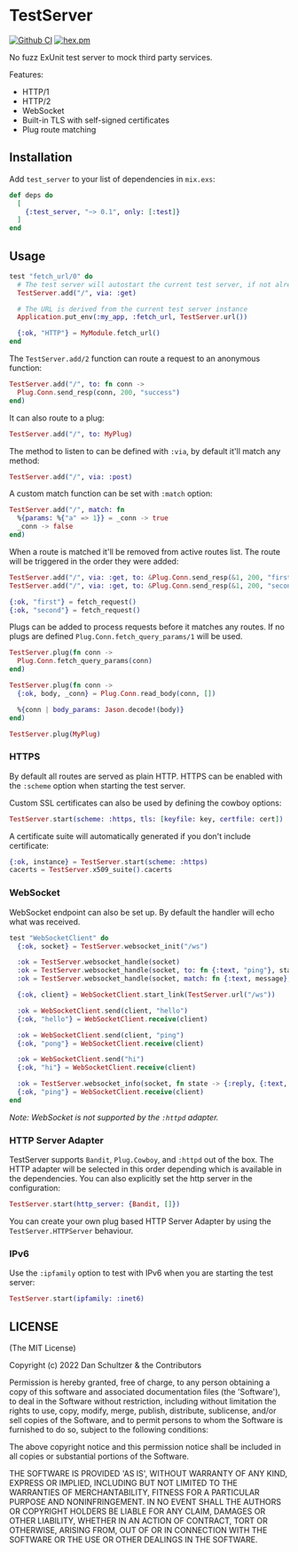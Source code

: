 # TestServer

[![Github CI](https://github.com/danschultzer/test_server/workflows/CI/badge.svg)](https://github.com/danschultzer/test_server/actions?query=workflow%3ACI)
[![hex.pm](https://img.shields.io/hexpm/v/test_server.svg)](https://hex.pm/packages/test_server)

<!-- MDOC !-->

No fuzz ExUnit test server to mock third party services.

Features:

- HTTP/1
- HTTP/2
- WebSocket
- Built-in TLS with self-signed certificates
- Plug route matching

<!-- MDOC !-->

## Installation

Add `test_server` to your list of dependencies in `mix.exs`:

```elixir
def deps do
  [
    {:test_server, "~> 0.1", only: [:test]}
  ]
end
```

## Usage

```elixir
test "fetch_url/0" do
  # The test server will autostart the current test server, if not already running
  TestServer.add("/", via: :get)

  # The URL is derived from the current test server instance
  Application.put_env(:my_app, :fetch_url, TestServer.url())

  {:ok, "HTTP"} = MyModule.fetch_url()
end
```

The `TestServer.add/2` function can route a request to an anonymous function:

```elixir
TestServer.add("/", to: fn conn ->
  Plug.Conn.send_resp(conn, 200, "success")
end)
```

It can also route to a plug:

```elixir
TestServer.add("/", to: MyPlug)
```

The method to listen to can be defined with `:via`, by default it'll match any method:

```elixir
TestServer.add("/", via: :post)
```

A custom match function can be set with `:match` option:

```elixir
TestServer.add("/", match: fn
  %{params: %{"a" => 1}} = _conn -> true
  _conn -> false
end)
```

When a route is matched it'll be removed from active routes list. The route will be triggered in the order they were added:

```elixir
TestServer.add("/", via: :get, to: &Plug.Conn.send_resp(&1, 200, "first"))
TestServer.add("/", via: :get, to: &Plug.Conn.send_resp(&1, 200, "second"))

{:ok, "first"} = fetch_request()
{:ok, "second"} = fetch_request()
```

Plugs can be added to process requests before it matches any routes. If no plugs are defined `Plug.Conn.fetch_query_params/1` will be used.

```elixir
TestServer.plug(fn conn ->
  Plug.Conn.fetch_query_params(conn)
end)

TestServer.plug(fn conn ->
  {:ok, body, _conn} = Plug.Conn.read_body(conn, [])

  %{conn | body_params: Jason.decode!(body)}
end)

TestServer.plug(MyPlug)
```

### HTTPS

By default all routes are served as plain HTTP. HTTPS can be enabled with the `:scheme` option when starting the test server.

Custom SSL certificates can also be used by defining the cowboy options:

```elixir
TestServer.start(scheme: :https, tls: [keyfile: key, certfile: cert])
```

A certificate suite will automatically generated if you don't include certificate:

```elixir
{:ok, instance} = TestServer.start(scheme: :https)
cacerts = TestServer.x509_suite().cacerts
```

### WebSocket

WebSocket endpoint can also be set up. By default the handler will echo what was received.

```elixir
test "WebSocketClient" do
  {:ok, socket} = TestServer.websocket_init("/ws")

  :ok = TestServer.websocket_handle(socket)
  :ok = TestServer.websocket_handle(socket, to: fn {:text, "ping"}, state -> {:reply, {:text, "pong"}, state} end)
  :ok = TestServer.websocket_handle(socket, match: fn {:text, message}, _state -> message == "hi")

  {:ok, client} = WebSocketClient.start_link(TestServer.url("/ws"))

  :ok = WebSocketClient.send(client, "hello")
  {:ok, "hello"} = WebSocketClient.receive(client)

  :ok = WebSocketClient.send(client, "ping")
  {:ok, "pong"} = WebSocketClient.receive(client)

  :ok = WebSocketClient.send("hi")
  {:ok, "hi"} = WebSocketClient.receive(client)

  :ok = TestServer.websocket_info(socket, fn state -> {:reply, {:text, "ping"}, state} end)
  {:ok, "ping"} = WebSocketClient.receive(client)
end
```

*Note: WebSocket is not supported by the `:httpd` adapter.*

### HTTP Server Adapter

TestServer supports `Bandit`, `Plug.Cowboy`, and `:httpd` out of the box. The HTTP adapter will be selected in this order depending which is available in the dependencies. You can also explicitly set the http server in the configuration:

```elixir
TestServer.start(http_server: {Bandit, []})
```

You can create your own plug based HTTP Server Adapter by using the `TestServer.HTTPServer` behaviour.

### IPv6

Use the `:ipfamily` option to test with IPv6 when you are starting the test server:

```elixir
TestServer.start(ipfamily: :inet6)
```

## LICENSE

(The MIT License)

Copyright (c) 2022 Dan Schultzer & the Contributors

Permission is hereby granted, free of charge, to any person obtaining a copy of this software and associated documentation files (the 'Software'), to deal in the Software without restriction, including without limitation the rights to use, copy, modify, merge, publish, distribute, sublicense, and/or sell copies of the Software, and to permit persons to whom the Software is furnished to do so, subject to the following conditions:

The above copyright notice and this permission notice shall be included in all copies or substantial portions of the Software.

THE SOFTWARE IS PROVIDED 'AS IS', WITHOUT WARRANTY OF ANY KIND, EXPRESS OR IMPLIED, INCLUDING BUT NOT LIMITED TO THE WARRANTIES OF MERCHANTABILITY, FITNESS FOR A PARTICULAR PURPOSE AND NONINFRINGEMENT. IN NO EVENT SHALL THE AUTHORS OR COPYRIGHT HOLDERS BE LIABLE FOR ANY CLAIM, DAMAGES OR OTHER LIABILITY, WHETHER IN AN ACTION OF CONTRACT, TORT OR OTHERWISE, ARISING FROM, OUT OF OR IN CONNECTION WITH THE SOFTWARE OR THE USE OR OTHER DEALINGS IN THE SOFTWARE.
